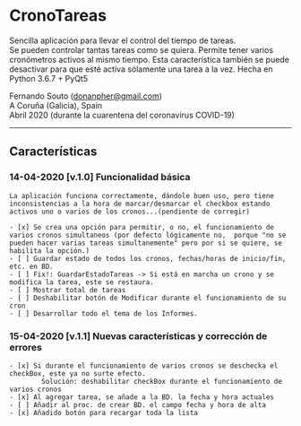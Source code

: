 # CronoTareas
Sencilla aplicación para llevar el control del tiempo de tareas.  
Se pueden controlar tantas tareas como se quiera. Permite tener varios cronómetros activos al mismo tiempo. Esta característica también se puede desactivar para que esté activa sólamente una tarea a la vez.
Hecha en Python 3.6.7 + PyQt5
  
Fernando Souto (donanpher@gmail.com)  
A Coruña (Galicia), Spain  
Abril 2020 (durante la cuarentena del coronavirus COVID-19)  

---

<H2>Características</H2>

### 14-04-2020 [v.1.0] Funcionalidad básica
	La aplicación funciona correctamente, dándole buen uso, pero tiene inconsistencias a la hora de marcar/desmarcar el checkbox estando activos uno o varios de los cronos...(pendiente de corregir)
	
	- [x] Se crea una opción para permitir, o no, el funcionamiento de varios cronos simultaneos (por defecto lógicamente no,  porque "no se pueden hacer varias tareas simultanemente" pero por si se quiere, se habilita la opción.)
	- [ ] Guardar estado de todos los cronos, fechas/horas de inicio/fin, etc. en BD.
	- [ ] Fix!: GuardarEstadoTareas -> Si está en marcha un crono y se modifica la tarea, este se restaura.
	- [ ] Mostrar total de tareas
	- [ ] Deshabilitar botón de Modificar durante el funcionamiento de su cron
	- [ ] Desarrollar todo el tema de los Informes.

### 15-04-2020 [v.1.1] Nuevas características y corrección de errores
	- [x] Si durante el funcionamiento de varios cronos se deschecka el checkBox, este ya no surte efecto.
			Solución: deshabilitar checkBox durante el funcionamiento de varios cronos
	- [x] Al agregar tarea, se añade a la BD. la fecha y hora actuales
	- [ ] Añadir al proc. de crear BD. el campo fecha y hora de alta
	- [x] Añadido botón para recargar toda la lista




